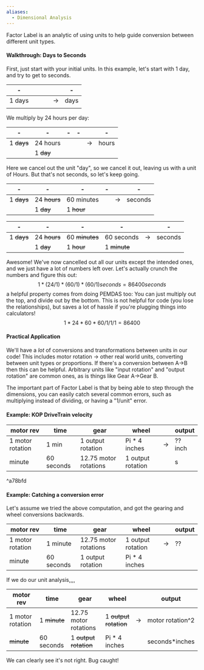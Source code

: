 ```yaml
---
aliases:
  - Dimensional Analysis
---
```


Factor Label is an analytic of using units to help guide conversion between different unit types. 

#### Walkthrough: Days to Seconds
First, just start with your initial units. In this example, let's start with 1 day, and try to get to seconds. 

| -      |     |     |     |     | -    |
| ------ | --- | --- | --- | --- | ---- |
| 1 days |     |     |     | ->  | days |
|        |     |     |     |     |      |

We multiply by 24 hours per day:

| -          | -         | -   | -   |     | -     |
| ---------- | --------- | --- | --- | --- | ----- |
| 1 ~~days~~ | 24 hours  |     |     | ->  | hours |
|            | 1 ~~day~~ |     |     |     |       |
Here we cancel out the unit "day", so we cancel it out, leaving us with a unit of Hours. But that's not seconds, so let's keep going.

| -          | -            | -          | -   |     | -       |
| ---------- | ------------ | ---------- | --- | --- | ------- |
| 1 ~~days~~ | 24 ~~hours~~ | 60 minutes |     | ->  | seconds |
|            | 1 ~~day~~    | 1 ~~hour~~ |     |     |         |

| -          | -            | -              | -            |     | -       |
| ---------- | ------------ | -------------- | ------------ | --- | ------- |
| 1 ~~days~~ | 24 ~~hours~~ | 60 ~~minutes~~ | 60 seconds   | ->  | seconds |
|            | 1 ~~day~~    | 1 ~~hour~~     | 1 ~~minute~~ |     |         |

Awesome! We've now cancelled out all our units except the intended ones, and we just have a lot of numbers left over. Let's actually crunch the numbers and figure this out:
$$1 *(24/1)*(60/1)*(60/1) seconds = 86400 seconds$$
a helpful property comes from doing PEMDAS too: You can just multiply out the top, and divide out by the bottom. This is not helpful for code (you lose the relationships), but saves a lot of hassle if you're plugging things into calculators!
$$1*24*60*60/1/1/1 = 86400$$

#### Practical Application

We'll have a *lot* of conversions and transformations between units in our code! This includes motor rotation -> other real world units, converting between unit types or proportions. If there's a conversion between A->B then this can be helpful. Arbitrary units like "input rotation" and "output rotation" are common ones, as is things like Gear A->Gear B.

The important part of Factor Label is that by being able to step through the dimensions, you can easily catch several common errors, such as multiplying instead of dividing, or having a "1/unit" error. 

#### Example: KOP DriveTrain velocity

| motor rev        | time       | gear                  | wheel             |     | output  |
| ---------------- | ---------- | --------------------- | ----------------- | --- | ------- |
| 1 motor rotation | 1 min      | 1 output rotation     | Pi * 4 inches     | ->  | ?? inch |
| minute           | 60 seconds | 12.75 motor rotations | 1 output rotation |     | s       |

^a78bfd


#### Example: Catching a conversion error

Let's assume we tried the above computation, and got the gearing and wheel conversions backwards.  

| motor rev        | time       | gear                  | wheel             |     | output |
| ---------------- | ---------- | --------------------- | ----------------- | --- | ------ |
| 1 motor rotation | 1 minute   | 12.75 motor rotations | 1 output rotation | ->  | ??     |
| minute           | 60 seconds | 1 output rotation     | Pi * 4 inches     |     |        |
If we do our unit analysis,,,,

| motor rev        | time         | gear                  | wheel                 |     | output           |
| ---------------- | ------------ | --------------------- | --------------------- | --- | ---------------- |
| 1 motor rotation | 1 ~~minute~~ | 12.75 motor rotations | 1 ~~output rotation~~ | ->  | motor rotation^2 |
| ~~minute~~       | 60 seconds   | 1 ~~output rotation~~ | Pi * 4 inches         |     | seconds*inches   |

We can clearly see it's not right. Bug caught!
